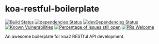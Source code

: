 # koa-restful-boilerplate

[![Build Status](https://travis-ci.org/tjx666/koa-restful-boilerplate.svg?branch=master)](https://travis-ci.org/tjx666/koa-restful-boilerplate) [![dependencies Status](https://david-dm.org/tjx666/koa-restful-boilerplate/status.svg)](https://david-dm.org/tjx666/koa-restful-boilerplate) [![devDependencies Status](https://david-dm.org/tjx666/koa-restful-boilerplate/dev-status.svg)](https://david-dm.org/tjx666/koa-restful-boilerplate?type=dev) [![Known Vulnerabilities](https://snyk.io/test/github/tjx666/koa-restful-boilerplate/badge.svg?targetFile=package.json)](https://snyk.io/test/github/tjx666/koa-restful-boilerplate?targetFile=package.json) [![Percentage of issues still open](https://isitmaintained.com/badge/open/tjx666/koa-restful-boilerplate.svg)](http://isitmaintained.com/project/tjx666/koa-restful-boilerplate) [![PRs Welcome](https://img.shields.io/badge/PRs-welcome-brightgreen.svg?style=flat)](http://makeapullrequest.com)

An awesome boilerplate for koa2 RESTful API development.
